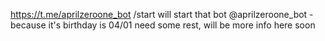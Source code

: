 https://t.me/aprilzeroone_bot
/start will start that bot
@aprilzeroone_bot - because it's birthday is 04/01
need some rest, will be more info here soon